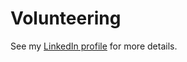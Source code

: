 # Volunteering
See my [LinkedIn profile](http://www.linkedin.com/in/emilysarahtyler) for more details.
